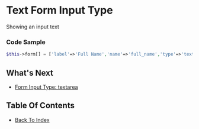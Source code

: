 # Text Form Input Type
Showing an input text

### Code Sample
```php
$this->form[] = ['label'=>'Full Name','name'=>'full_name','type'=>'text'];
```

## What's Next
- [Form Input Type: textarea](./form-textarea.md)

## Table Of Contents
- [Back To Index](./index.md)